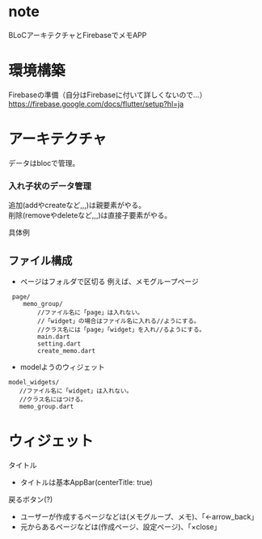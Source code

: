 # note
BLoCアーキテクチャとFirebaseでメモAPP

# 環境構築
Firebaseの準備（自分はFirebaseに付いて詳しくないので...）
https://firebase.google.com/docs/flutter/setup?hl=ja

# アーキテクチャ
データはblocで管理。

### 入れ子状のデータ管理
追加(addやcreateなど,,,)は親要素がやる。  
削除(removeやdeleteなど,,,)は直接子要素がやる。  
  
具体例  

## ファイル構成
 - ページはフォルダで区切る
 例えば、メモグループページ
 
```
 page/
    memo_group/
        //ファイル名に「page」は入れない。
        //「widget」の場合はファイル名に入れる//ようにする。
        //クラス名には「page」「widget」を入れ//るようにする。
        main.dart
        setting.dart
        create_memo.dart
 ```
 
 - modelようのウィジェット
 ```
 model_widgets/
    //ファイル名に「widget」は入れない。
    //クラス名にはつける。
    memo_group.dart
 ```

# ウィジェット
タイトル
- タイトルは基本AppBar(centerTitle: true)


戻るボタン(?)
- ユーザーが作成するページなどは(メモグループ、メモ)、「←arrow_back」
- 元からあるページなどは(作成ページ、設定ページ)、「×close」

